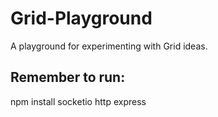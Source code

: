# Grid-Playground
A playground for experimenting with Grid ideas.

## Remember to run:

npm install socketio http express

